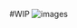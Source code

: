 #WIP
![images](https://github.com/Qsaaad1/WIP/assets/101616957/a72e2761-c73e-46e8-8f6b-353e033e42c9)

